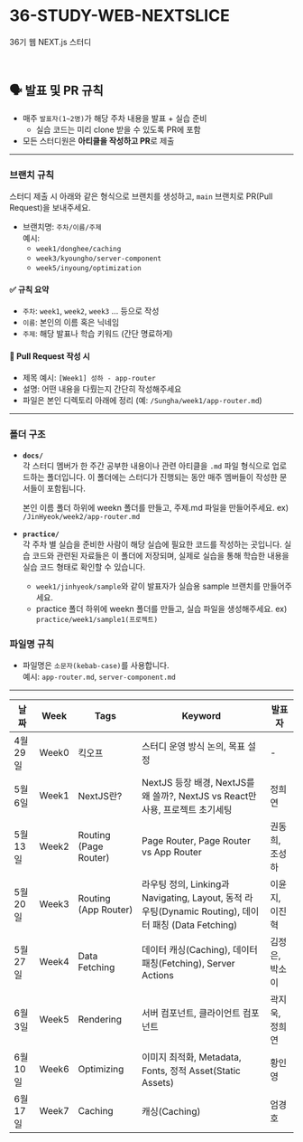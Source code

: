 # 36-STUDY-WEB-NEXTSLICE
36기 웹 NEXT.js 스터디

<br/>

## 🗣 발표 및 PR 규칙

- 매주 `발표자(1~2명)`가 해당 주차 내용을 발표 + 실습 준비
  - 실습 코드는 미리 clone 받을 수 있도록 PR에 포함
- 모든 스터디원은 **아티클을 작성하고 PR**로 제출

---


### 브랜치 규칙

스터디 제출 시 아래와 같은 형식으로 브랜치를 생성하고, `main` 브랜치로 PR(Pull Request)을 보내주세요.

- 브랜치명: `주차/이름/주제`  
  예시:  
  - `week1/donghee/caching`  
  - `week3/kyoungho/server-component`  
  - `week5/inyoung/optimization`

#### ✅ 규칙 요약
- `주차`: `week1`, `week2`, `week3` … 등으로 작성
- `이름`: 본인의 이름 혹은 닉네임
- `주제`: 해당 발표나 학습 키워드 (간단 명료하게)

#### 📝 Pull Request 작성 시
- 제목 예시: `[Week1] 성하 - app-router`
- 설명: 어떤 내용을 다뤘는지 간단히 작성해주세요
- 파일은 본인 디렉토리 아래에 정리 (예: `/Sungha/week1/app-router.md`)
---

### 폴더 구조

- **`docs/`**  
  각 스터디 멤버가 한 주간 공부한 내용이나 관련 아티클을 `.md` 파일 형식으로 업로드하는 폴더입니다. 이 폴더에는 스터디가 진행되는 동안 매주 멤버들이 작성한 문서들이 포함됩니다.
 
  본인 이름 폴더 하위에 weekn 폴더를 만들고, 주제.md 파일을 만들어주세요.
  ex) `/JinHyeok/week2/app-router.md`

- **`practice/`**  
  각 주차 별 실습을 준비한 사람이 해당 실습에 필요한 코드를 작성하는 곳입니다. 실습 코드와 관련된 자료들은 이 폴더에 저장되며, 실제로 실습을 통해 학습한 내용을 실습 코드 형태로 확인할 수 있습니다.
  - `week1/jinhyeok/sample`와 같이 발표자가 실습용 sample 브랜치를 만들어주세요.
  - practice 폴더 하위에 weekn 폴더를 만들고, 실습 파일을 생성해주세요. ex) `practice/week1/sample1(프로젝트)`

  
### 파일명 규칙

- 파일명은 `소문자(kebab-case)`를 사용합니다.  
  예시: `app-router.md`, `server-component.md`

---


| 날짜       | Week   | Tags         | Keyword                                                                                      | 발표자          |
|----------------|--------|--------------|----------------------------------------------------------------------------------------------|-----------------|
| 4월 29일 | Week0  | 킥오프        | 스터디 운영 방식 논의, 목표 설정 | -          |
| 5월 6일 | Week1  | NextJS란?        | NextJS 등장 배경, NextJS를 왜 쓸까?, NextJS vs React만 사용, 프로젝트 초기세팅 | 정희연          |
| 5월 13일 | Week2  | Routing (Page Router)        | Page Router, Page Router vs App Router | 권동희, 조성하          |
| 5월 20일 | Week3  | Routing (App Router)        | 라우팅 정의, Linking과 Navigating, Layout, 동적 라우팅(Dynamic Routing), 데이터 패칭 (Data Fetching) | 이윤지, 이진혁          |
| 5월 27일 | Week4  | Data Fetching        | 데이터 캐싱(Caching), 데이터 패칭(Fetching), Server Actions | 김정은, 박소이          |
| 6월 3일 | Week5  | Rendering        | 서버 컴포넌트, 클라이언트 컴포넌트 | 곽지욱, 정희연          |
| 6월 10일 | Week6  | Optimizing        | 이미지 최적화, Metadata, Fonts, 정적 Asset(Static Assets) | 황인영          |
| 6월 17일 | Week7  | Caching        | 캐싱(Caching) | 엄경호          |
